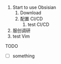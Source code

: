 1. Start to use Obsisian
	1. Download
	2. 配置 CI/CD
		1. test CI/CD
2. 服创调研
3. test Vim

TODO

- [ ] something